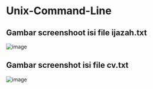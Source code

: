 # Unix-Command-Line

## Gambar screenshoot isi file ijazah.txt ##
![image](https://user-images.githubusercontent.com/73489643/133271418-83deffe4-f272-4dac-bb29-2f875a4075ee.png)

## Gambar screenshot isi file cv.txt ##
![image](https://user-images.githubusercontent.com/73489643/133271599-c604255b-89d5-414c-855d-51196676f3c9.png)
